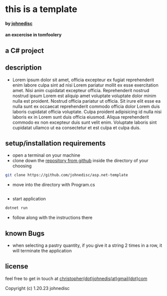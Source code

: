 # this is a template

#### by [johnedisc](https://johnedisc.github.io)

#### an excercise in tomfoolery

## a C# project

## description

* Lorem ipsum dolor sit amet, officia excepteur ex fugiat reprehenderit enim labore culpa sint ad nisi Lorem pariatur mollit ex esse exercitation amet. Nisi anim cupidatat excepteur officia. Reprehenderit nostrud nostrud ipsum Lorem est aliquip amet voluptate voluptate dolor minim nulla est proident. Nostrud officia pariatur ut officia. Sit irure elit esse ea nulla sunt ex occaecat reprehenderit commodo officia dolor Lorem duis laboris cupidatat officia voluptate. Culpa proident adipisicing id nulla nisi laboris ex in Lorem sunt duis officia eiusmod. Aliqua reprehenderit commodo ex non excepteur duis sunt velit enim. Voluptate laboris sint cupidatat ullamco ut ea consectetur et est culpa et culpa duis.

## setup/installation requirements

* open a terminal on your machine
* clone down the [repository from github](https://github.com/johnedisc/asp.net-template) inside the directory of your choosing
```bash
git clone https://github.com/johnedisc/asp.net-template
```
* move into the directory with Program.cs
```bash
```
* start application
```bash
dotnet run
```
* follow along with the instructions there

## known Bugs

* when selecting a pastry quantity, if you give it a string 2 times in a row, it will terminate the application

## license

feel free to get in touch at [christopher(dot)johnedis(at)gmail(dot)com](christopher.johnedis@gmail.com)

Copyright (c) 1.20.23 johnedisc
